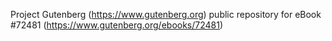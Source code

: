 Project Gutenberg (https://www.gutenberg.org) public repository
for eBook #72481 (https://www.gutenberg.org/ebooks/72481)

